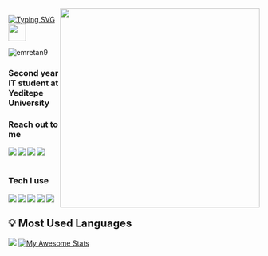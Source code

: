 
<img src="https://media.giphy.com/media/qgQUggAC3Pfv687qPC/giphy.gif"  align="right" width="400">

[![Typing SVG](https://readme-typing-svg.herokuapp.com?color=%2336BCF7&lines=Hi+there%2C+I'm+Emre+)](https://git.io/typing-svg) <img src="https://user-images.githubusercontent.com/1303154/88677602-1635ba80-d120-11ea-84d8-d263ba5fc3c0.gif" width="35" alignt="left"/>

<p align="left"> <img src="https://komarev.com/ghpvc/?username=emretan9" alt="emretan9" /> </p>

### Second year IT student at Yeditepe University 

### Reach out to me

<div align="center">
  <a href="mailto:emretanrkulu0@gmail.com">
    <img
      src="https://img.shields.io/badge/e‑mail-D14836.svg?style=for-the-badge&logo=GMail&logoColor=white" align="left"
    />
  </a>
  <a href="https://www.linkedin.com/in/emre-zeki-tanrikulu/">
    <img
      src="https://img.shields.io/badge/LinkedIn-0077B5?style=for-the-badge&logo=linkedin&logoColor=white" align="left"
    />
  </a>
   <a href="https://www.instagram.com/emretanrkulu9/">
    <img
      src="https://img.shields.io/badge/instagram-E4405F.svg?style=for-the-badge&logo=instagram&logoColor=white" align="left"
    />
  </a>
  <a href="https://twitter.com/emretnrkl9">
    <img
      src="https://img.shields.io/badge/Twitter-1DA1F2?style=for-the-badge&logo=twitter&logoColor=white" align="left"
    />
  </a>
</div>

<br />
<br />



### Tech I use
<img src="https://img.shields.io/badge/Java-ED8B00?style=for-the-badge&logo=java&logoColor=white" align="left" >
<img src="https://img.shields.io/badge/C-00599C?style=for-the-badge&logo=c&logoColor=white" align="left">
<img src="https://img.shields.io/badge/Python-FFD43B?style=for-the-badge&logo=python&logoColor=blue" align="left">
<img src="https://img.shields.io/badge/C%2B%2B-00599C?style=for-the-badge&logo=c%2B%2B&logoColor=white"align="left" >
<img src="https://img.shields.io/badge/MySQL-005C84?style=for-the-badge&logo=mysql&logoColor=white" align="left" >


<br />

## <summary>:bulb:  Most Used Languages</summary>
<img src="https://github-readme-stats.vercel.app/api/top-langs/?username=emretan9&layout=compact" >      [![My Awesome Stats](https://awesome-github-stats.azurewebsites.net/user-stats/emretan9?cardType=github&theme=chartreuse-dark)](https://git.io/awesome-stats-card)
